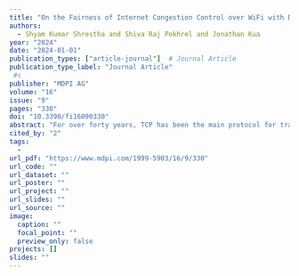 ```yaml
---
title: "On the Fairness of Internet Congestion Control over WiFi with Deep Reinforcement Learning"
authors:
  - Shyam Kumar Shrestha and Shiva Raj Pokhrel and Jonathan Kua
year: "2024"
date: "2024-01-01"
publication_types: ["article-journal"]  # Journal Article
publication_type_label: "Journal Article"
 #s
publisher: "MDPI AG"
volume: "16"
issue: "9"
pages: "330"
doi: "10.3390/fi16090330"
abstract: "For over forty years, TCP has been the main protocol for transporting data on the Internet. To improve congestion control algorithms (CCAs), delay bounding algorithms such as Vegas, FAST, BBR, PCC, and Copa have been developed. However, despite being designed to ensure fairness between data flows, these CCAs can still lead to unfairness and, in some cases, even cause data flow starvation in WiFi networks under certain conditions. We propose a new CCA switching solution that works with existing TCP and WiFi standards. This solution is offline and uses Deep Reinforcement Learning (DRL) trained on features such as noncongestive delay variations to predict and prevent extreme unfairness and starvation. Our DRL-driven approach allows for dynamic and efficient CCA switching. We have tested our design preliminarily in realistic datasets, ensuring that they support both fairness and efficiency over WiFi networks, which requires further investigation and extensive evaluation before online deployment."
cited_by: "2"
tags:
  - 
url_pdf: "https://www.mdpi.com/1999-5903/16/9/330"
url_code: ""
url_dataset: ""
url_poster: ""
url_project: ""
url_slides: ""
url_source: ""
image:
  caption: ""
  focal_point: ""
  preview_only: false
projects: []
slides: ""
---
```

